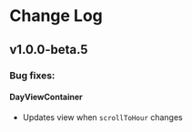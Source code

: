 # Change Log

## v1.0.0-beta.5

### Bug fixes:

#### DayViewContainer

* Updates view when `scrollToHour` changes

